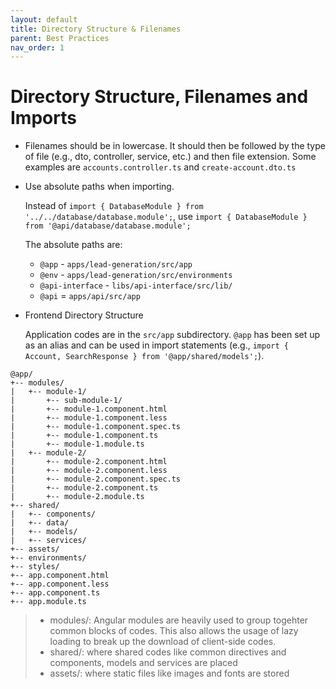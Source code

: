 ```yaml
---
layout: default
title: Directory Structure & Filenames
parent: Best Practices
nav_order: 1
---
```


# Directory Structure, Filenames and Imports

- Filenames should be in lowercase. It should then be followed by the type of file (e.g., dto, controller, service, etc.) and then file extension. Some examples are `accounts.controller.ts` and `create-account.dto.ts`  

- Use absolute paths when importing.  
    
	Instead of `import { DatabaseModule } from '../../database/database.module';`, use `import { DatabaseModule } from '@api/database/database.module';`
         
	The absolute paths are: 
	+  `@app` - `apps/lead-generation/src/app`
	+ `@env` - `apps/lead-generation/src/environments`
	+ `@api-interface` - `libs/api-interface/src/lib/`
	+ `@api` = `apps/api/src/app`

- Frontend Directory Structure    
      
	Application codes are in the `src/app` subdirectory. `@app` has been set up as an alias and can be used in import statements (e.g., `import { Account, SearchResponse } from '@app/shared/models';`).      
       

```
@app/
+-- modules/
|   +-- module-1/
|       +-- sub-module-1/
|       +-- module-1.component.html
|       +-- module-1.component.less
|       +-- module-1.component.spec.ts
|       +-- module-1.component.ts
|       +-- module-1.module.ts
|   +-- module-2/
|       +-- module-2.component.html
|       +-- module-2.component.less
|       +-- module-2.component.spec.ts
|       +-- module-2.component.ts
|       +-- module-2.module.ts
+-- shared/
|   +-- components/
|   +-- data/
|   +-- models/
|   +-- services/
+-- assets/
+-- environments/
+-- styles/
+-- app.component.html
+-- app.component.less
+-- app.component.ts
+-- app.module.ts
```

> 	- modules/: Angular modules are heavily used to group togehter common blocks of codes. This also allows the usage of lazy loading to break up the download of client-side codes. 
> 	- shared/: where shared codes like common directives and components, models and services are placed
> 	- assets/: where static files like images and fonts are stored